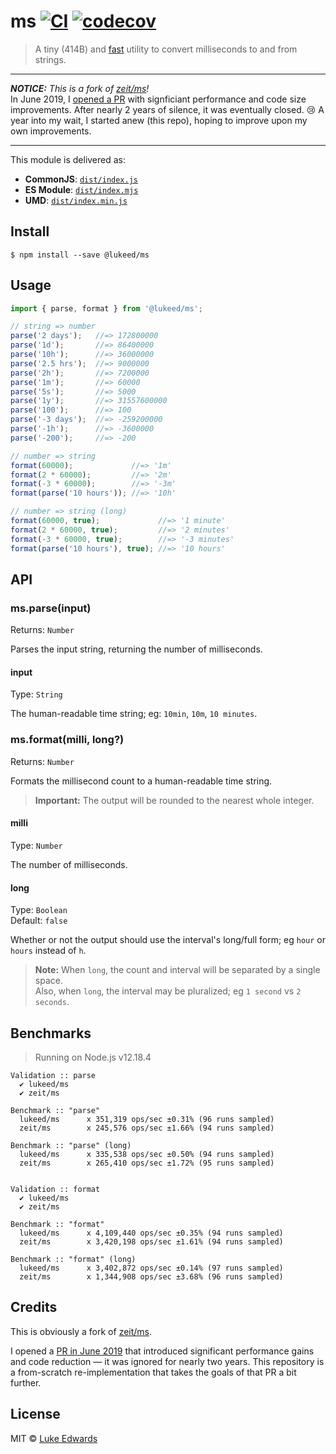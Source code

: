 # ms [![CI](https://github.com/lukeed/ms/workflows/CI/badge.svg)](https://github.com/lukeed/ms/actions) [![codecov](https://badgen.net/codecov/c/github/lukeed/ms)](https://codecov.io/gh/lukeed/ms)

> A tiny (414B) and [fast](#benchmarks) utility to convert milliseconds to and from strings.

---

***NOTICE:** This is a fork of [zeit/ms](https://github.com/zeit/ms)!*<br>
In June 2019, I [opened a PR](https://github.com/zeit/ms/pull/120) with signficiant performance and code size improvements. After nearly 2 years of silence, it was eventually closed. :cry: A year into my wait, I started anew (this repo), hoping to improve upon my own improvements.

---

This module is delivered as:

* **CommonJS**: [`dist/index.js`](https://unpkg.com/@lukeed/ms/dist/index.js)
* **ES Module**: [`dist/index.mjs`](https://unpkg.com/@lukeed/ms/dist/index.mjs)
* **UMD**: [`dist/index.min.js`](https://unpkg.com/@lukeed/ms/dist/index.min.js)

## Install

```
$ npm install --save @lukeed/ms
```


## Usage

```js
import { parse, format } from '@lukeed/ms';

// string => number
parse('2 days');   //=> 172800000
parse('1d');       //=> 86400000
parse('10h');      //=> 36000000
parse('2.5 hrs');  //=> 9000000
parse('2h');       //=> 7200000
parse('1m');       //=> 60000
parse('5s');       //=> 5000
parse('1y');       //=> 31557600000
parse('100');      //=> 100
parse('-3 days');  //=> -259200000
parse('-1h');      //=> -3600000
parse('-200');     //=> -200

// number => string
format(60000);             //=> '1m'
format(2 * 60000);         //=> '2m'
format(-3 * 60000);        //=> '-3m'
format(parse('10 hours')); //=> '10h'

// number => string (long)
format(60000, true);             //=> '1 minute'
format(2 * 60000, true);         //=> '2 minutes'
format(-3 * 60000, true);        //=> '-3 minutes'
format(parse('10 hours'), true); //=> '10 hours'
```


## API

### ms.parse(input)
Returns: `Number`

Parses the input string, returning the number of milliseconds.

#### input
Type: `String`

The human-readable time string; eg: `10min`, `10m`, `10 minutes`.


### ms.format(milli, long?)
Returns: `Number`

Formats the millisecond count to a human-readable time string.

> **Important:** The output will be rounded to the nearest whole integer.

#### milli
Type: `Number`

The number of milliseconds.

#### long
Type: `Boolean`<br>
Default: `false`

Whether or not the output should use the interval's long/full form; eg `hour` or `hours` instead of `h`.

> **Note:** When `long`, the count and interval will be separated by a single space.<br>Also, when `long`, the interval may be pluralized; eg `1 second` vs `2 seconds`.


## Benchmarks

> Running on Node.js v12.18.4

```
Validation :: parse
  ✔ lukeed/ms
  ✔ zeit/ms

Benchmark :: "parse"
  lukeed/ms      x 351,319 ops/sec ±0.31% (96 runs sampled)
  zeit/ms        x 245,576 ops/sec ±1.66% (94 runs sampled)

Benchmark :: "parse" (long)
  lukeed/ms      x 335,538 ops/sec ±0.50% (94 runs sampled)
  zeit/ms        x 265,410 ops/sec ±1.72% (95 runs sampled)


Validation :: format
  ✔ lukeed/ms
  ✔ zeit/ms

Benchmark :: "format"
  lukeed/ms      x 4,109,440 ops/sec ±0.35% (94 runs sampled)
  zeit/ms        x 3,420,198 ops/sec ±1.61% (94 runs sampled)

Benchmark :: "format" (long)
  lukeed/ms      x 3,402,872 ops/sec ±0.14% (97 runs sampled)
  zeit/ms        x 1,344,908 ops/sec ±3.68% (96 runs sampled)
```


## Credits

This is obviously a fork of [zeit/ms](https://github.com/zeit/ms).

I opened a [PR in June 2019](https://github.com/zeit/ms/pull/120) that introduced significant performance gains and code reduction &mdash; it was ignored for nearly two years. This repository is a from-scratch re-implementation that takes the goals of that PR a bit further.


## License

MIT © [Luke Edwards](https://lukeed.com)
